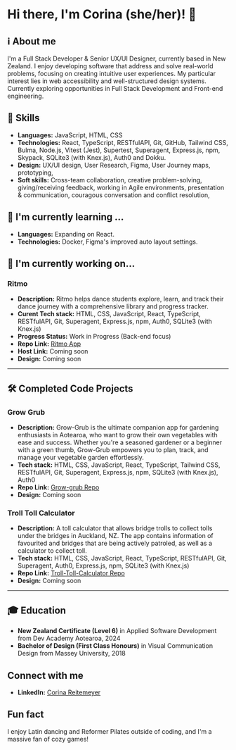 
# Hi there, I'm Corina (she/her)! 👋

## ℹ️ About me
I'm a Full Stack Developer & Senior UX/UI Designer, currently based in New Zealand. I enjoy developing software that address and solve real-world problems, focusing on creating intuitive user experiences. My particular interest lies in web accessibility and well-structured design systems. 
Currently exploring opportunities in Full Stack Development and Front-end engineering.

## 🚀 Skills
- **Languages:** JavaScript, HTML, CSS
- **Technologies:** React, TypeScript, RESTfulAPI, Git, GitHub, Tailwind CSS, Bulma, Node.js, Vitest (Jest), Supertest, Superagent, Express.js, npm, Skypack, SQLite3 (with Knex.js), Auth0 and Dokku.
- **Design:** UX/UI design, User Research, Figma, User Journey maps, prototyping,
- **Soft skills:** Cross-team collaboration, creative problem-solving, giving/receiving feedback, working in Agile environments, presentation & communication, couragous conversation and conflict resolution,


## 🌱 I'm currently learning ...
- **Languages:** Expanding on React.
- **Technologies:** Docker, Figma's improved auto layout settings.
  

## 🔭 I'm currently working on...

### Ritmo
- **Description:** Ritmo helps dance students explore, learn, and track their dance journey with a comprehensive library and progress tracker.
- **Curent Tech stack:** HTML, CSS, JavaScript, React, TypeScript, RESTfulAPI, Git, Superagent, Express.js, npm, Auth0, SQLite3 (with Knex.js)
- **Progress Status:** Work in Progress (Back-end focus)
- **Repo Link:** [Ritmo App](https://github.com/corina-reitemeyer/dance-personal-project)
- **Host Link:** Coming soon
- **Design:** Coming soon

------

## 🛠️ Completed Code Projects

### Grow Grub
- **Description:** Grow-Grub is the ultimate companion app for gardening enthusiasts in Aotearoa, who want to grow their own vegetables with ease and success. Whether you're a seasoned gardener or a beginner with a green thumb, Grow-Grub empowers you to plan, track, and manage your vegetable garden effortlessly. 
- **Tech stack:** HTML, CSS, JavaScript, React, TypeScript, Tailwind CSS, RESTfulAPI, Git, Superagent, Express.js, npm, SQLite3 (with Knex.js), Auth0
- **Repo Link:** [Grow-grub Repo](https://github.com/corina-reitemeyer/Grow-Grub)
- **Design:** Coming soon

### Troll Toll Calculator
- **Description:** A toll calculator that allows bridge trolls to collect tolls under the bridges in Auckland, NZ. The app contains information of favourited and bridges that are being actively patroled, as well as a calculator to collect toll.
- **Tech stack:** HTML, CSS, JavaScript, React, TypeScript, RESTfulAPI, Git, Superagent, Auth0, Express.js, npm, SQLite3 (with Knex.js)
- **Repo Link:** [Troll-Toll-Calculator Repo](https://github.com/corina-reitemeyer/troll-toll-calculator)
- **Design:** Coming soon

------


## 🎓 Education
- **New Zealand Certificate (Level 6)** in Applied Software Development from Dev Academy Aotearoa, 2024
- **Bachelor of Design (First Class Honours)** in Visual Communication Design from Massey University, 2018


## Connect with me
- **LinkedIn:** [Corina Reitemeyer](https://www.linkedin.com/in/corinareitemeyer/)


## Fun fact
I enjoy Latin dancing and Reformer Pilates outside of coding, and I'm a massive fan of cozy games!

